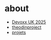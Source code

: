 # about

- [Devoxx UK 2025 ](./2025_05_11_devoxxuk2025.md)
- [theodinproject](./odinproject.md)
- [projets](./projects.md)
